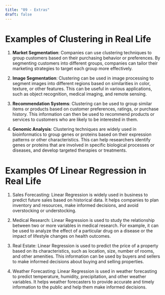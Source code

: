 ```yaml
---
title: "09 - Extras"
draft: false
---
```


# Examples of Clustering in Real Life

1.  **Market Segmentation**: Companies can use clustering techniques to group customers based on their purchasing behavior or preferences. By segmenting customers into different groups, companies can tailor their marketing strategies to target each group more effectively.

2.  **Image Segmentation**: Clustering can be used in image processing to segment images into different regions based on similarities in color, texture, or other features. This can be useful in various applications, such as object recognition, medical imaging, and remote sensing.

3.  **Recommendation Systems**: Clustering can be used to group similar items or products based on customer preferences, ratings, or purchase history. This information can then be used to recommend products or services to customers who are likely to be interested in them.

4.  **Genomic Analysis**: Clustering techniques are widely used in bioinformatics to group genes or proteins based on their expression patterns or other characteristics. This can help researchers identify genes or proteins that are involved in specific biological processes or diseases, and develop targeted therapies or treatments.

# Examples Of Linear Regression in Real Life

1.  Sales Forecasting: Linear Regression is widely used in business to predict future sales based on historical data. It helps companies to plan inventory and resources, make informed decisions, and avoid overstocking or understocking.

2.  Medical Research: Linear Regression is used to study the relationship between two or more variables in medical research. For example, it can be used to analyze the effect of a particular drug on a disease or the impact of lifestyle changes on health outcomes.

3.  Real Estate: Linear Regression is used to predict the price of a property based on its characteristics, such as location, size, number of rooms, and other amenities. This information can be used by buyers and sellers to make informed decisions about buying and selling properties.

4.  Weather Forecasting: Linear Regression is used in weather forecasting to predict temperature, humidity, precipitation, and other weather variables. It helps weather forecasters to provide accurate and timely information to the public and help them make informed decisions.